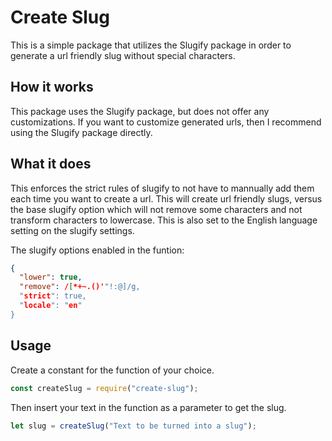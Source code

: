 # Create Slug

This is a simple package that utilizes the Slugify package in order to generate a url friendly slug without special characters.

## How it works

This package uses the Slugify package, but does not offer any customizations. If you want to customize generated urls, then I recommend using the Slugify package directly.

## What it does

This enforces the strict rules of slugify to not have to mannually add them each time you want to create a url. This will create url friendly slugs, versus the base slugify option which will not remove some characters and not transform characters to lowercase. This is also set to the English language setting on the slugify settings.

The slugify options enabled in the funtion:

```json
{
  "lower": true,
  "remove": /[*+~.()'"!:@]/g,
  "strict": true,
  "locale": "en"
}
```

## Usage

Create a constant for the function of your choice.

```javascript
const createSlug = require("create-slug");
```

Then insert your text in the function as a parameter to get the slug.

```javascript
let slug = createSlug("Text to be turned into a slug");
```
